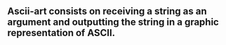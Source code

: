 ## Ascii-art consists on receiving a string as an argument and outputting the string in a graphic representation of ASCII.